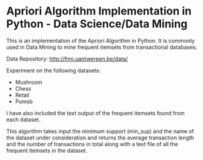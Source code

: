# Apriori Algorithm Implementation in Python - Data Science/Data Mining
This is an implementation of the Apriori Algorithm in Python. It is commonly used in Data Mining to mine frequent itemsets from transactional databases.

Data Repository: http://fimi.uantwerpen.be/data/

Experiment on the following datasets:

- Mushroom
- Chess
- Retail
- Pumsb

I have also included the text output of the frequent itemsets found from each dataset.

This algorithm takes input the minimum support (min_sup) and the name of the dataset under consideration and returns the average transaction length and the number of transactions in total along with a text file of all the frequent itemsets in the dataset.
